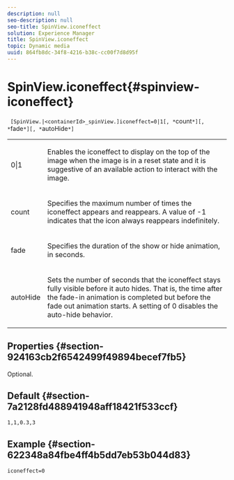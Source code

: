 ```yaml
---
description: null
seo-description: null
seo-title: SpinView.iconeffect
solution: Experience Manager
title: SpinView.iconeffect
topic: Dynamic media
uuid: 864fb8dc-34f8-4216-b38c-cc00f7d8d95f
---
```


# SpinView.iconeffect{#spinview-iconeffect}

 ` [SpinView.|<containerId>_spinView.]iconeffect=0|1[, *`count`*][, *`fade`*][, *`autoHide`*]`

<table id="table_6CAA904E976A41BD994D8926F46F0BAF"> 
 <tbody> 
  <tr> 
   <td colname="col1"> <p> <span class="codeph"> 0|1</span> </p> </td> 
   <td colname="col2"> <p> Enables the <span class="codeph"> iconeffect</span> to display on the top of the image when the image is in a reset state and it is suggestive of an available action to interact with the image. </p> </td> 
  </tr> 
  <tr> 
   <td colname="col1"> <p> <span class="codeph"><span class="varname"> count</span></span> </p> </td> 
   <td colname="col2"> <p> Specifies the maximum number of times the <span class="codeph"> iconeffect</span> appears and reappears. A value of <span class="codeph"> -1</span> indicates that the icon always reappears indefinitely. </p> </td> 
  </tr> 
  <tr> 
   <td colname="col1"> <p><span class="codeph"><span class="varname"> fade</span></span> </p> </td> 
   <td colname="col2"> <p>Specifies the duration of the show or hide animation, in seconds. </p> </td> 
  </tr> 
  <tr> 
   <td colname="col1"> <p><span class="codeph"><span class="varname"> autoHide</span></span> </p> </td> 
   <td colname="col2"> <p>Sets the number of seconds that the <span class="codeph"> iconeffect</span> stays fully visible before it auto hides. That is, the time after the fade-in animation is completed but before the fade out animation starts. A setting of <span class="codeph"> 0</span> disables the auto-hide behavior. </p> </td> 
  </tr> 
 </tbody> 
</table>

## Properties {#section-924163cb2f6542499f49894becef7fb5}

Optional.

## Default {#section-7a2128fd488941948aff18421f533ccf}

`1,1,0.3,3`

## Example {#section-622348a84fbe4ff4b5dd7eb53b044d83}

`iconeffect=0` 
